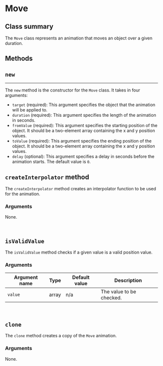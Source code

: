 # Move

Class summary
-------------

The `Move` class represents an animation that moves an object over a given duration.



Methods
-------

## `new`
------------

The `new` method is the constructor for the `Move` class. It takes in four arguments:

*   `target` (required): This argument specifies the object that the animation will be applied to.
*   `duration` (required): This argument specifies the length of the animation in seconds.
*   `fromValue` (required): This argument specifies the starting position of the object. It should be a two-element array containing the x and y position values.
*   `toValue` (required): This argument specifies the ending position of the object. It should be a two-element array containing the x and y position values.
*   `delay` (optional): This argument specifies a delay in seconds before the animation starts. The default value is `0`.

## `createInterpolator` method
The `createInterpolator` method creates an interpolator function to be used for the animation.

### Arguments

None.

<br />

## `isValidValue`
The `isValidValue` method checks if a given value is a valid position value.

### Arguments

| Argument name | Type | Default value | Description |
| ---| ---| ---| --- |
| `value` | array | n/a | The value to be checked. |

<br />

## `clone`

The `clone` method creates a copy of the `Move` animation.

### Arguments

None.